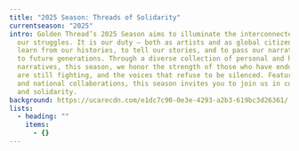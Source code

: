 ```yaml
---
title: "2025 Season: Threads of Solidarity"
currentseason: "2025"
intro: Golden Thread’s 2025 Season aims to illuminate the interconnectedness of
  our struggles. It is our duty — both as artists and as global citizens — to
  learn from our histories, to tell our stories, and to pass our narratives on
  to future generations. Through a diverse collection of personal and historical
  narratives, this season, we honor the strength of those who have endured, who
  are still fighting, and the voices that refuse to be silenced. Featuring local
  and national collaborations, this season invites you to join us in community
  and solidarity.
background: https://ucarecdn.com/e1dc7c90-0e3e-4293-a2b3-619bc3d26361/
lists:
  - heading: ""
    items:
      - {}
---
```

